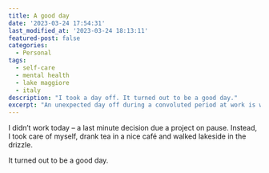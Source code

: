```yaml
---
title: A good day
date: '2023-03-24 17:54:31'
last_modified_at: '2023-03-24 18:13:11'
featured-post: false
categories:
  - Personal
tags:
  - self-care
  - mental health
  - lake maggiore
  - italy
description: "I took a day off. It turned out to be a good day."
excerpt: "An unexpected day off during a convoluted period at work is what I needed."
---
```

I didn’t work today – a last minute decision due a project on pause. Instead, I took care of myself, drank tea in a nice caf&eacute; and walked lakeside in the drizzle. 

It turned out to be a good day.